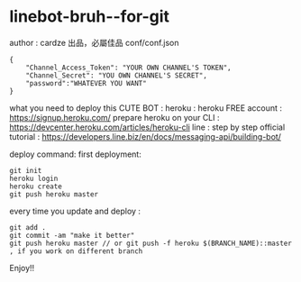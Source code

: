 # linebot-bruh--for-git
 author : cardze 出品，必屬佳品
 conf/conf.json

```
{
    "Channel_Access_Token": "YOUR OWN CHANNEL'S TOKEN", 
    "Channel_Secret": "YOU OWN CHANNEL'S SECRET",
    "password":"WHATEVER YOU WANT"
}
```

what you need to deploy this CUTE BOT :
  heroku : 
    heroku FREE account : https://signup.heroku.com/
    prepare heroku on your CLI : https://devcenter.heroku.com/articles/heroku-cli
  line :
    step by step official tutorial : https://developers.line.biz/en/docs/messaging-api/building-bot/
    
deploy command:
  first deployment:
```
git init
heroku login
heroku create
git push heroku master
```
  every time you update and deploy :
```
git add .
git commit -am "make it better"
git push heroku master // or git push -f heroku $(BRANCH_NAME)::master , if you work on different branch
```
Enjoy!!

